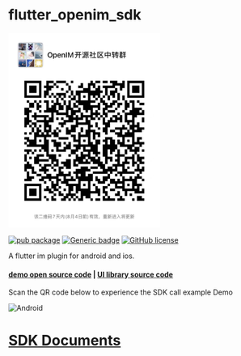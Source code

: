 # flutter_openim_sdk
<img src="https://github.com/OpenIMSDK/OpenIM-Docs/blob/main/docs/images/WechatIMG20.jpeg" alt="image" style="width: 300px; " />

[![pub package](https://img.shields.io/pub/v/flutter_openim_sdk.svg)](https://pub.flutter-io.cn/packages/flutter_openim_sdk)
[![Generic badge](https://img.shields.io/badge/platform-android%20|%20ios%20-blue.svg)](https://pub.dev/packages/flutter_openim_sdk)
[![GitHub license](https://img.shields.io/github/license/OpenIMSDK/Open-IM-SDK-Flutter)](https://github.com/OpenIMSDK/Open-IM-SDK-Flutter/blob/main/LICENSE)

A flutter im plugin for android and ios.

####  [demo open source code](https://github.com/OpenIMSDK/Open-IM-Flutter-Demo.git) | [UI library source code](https://github.com/hrxiang/flutter_openim_widget.git)

Scan the QR code below to experience the SDK call example Demo

![Android](https://www.pgyer.com/app/qrcode/OpenIM-Flutter)

# [SDK Documents](https://doc.rentsoft.cn/sdks/quickstart/flutter)


